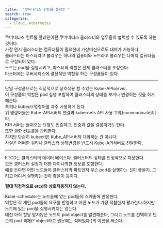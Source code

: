 ```yaml
---
title:  "쿠버네티스 컨트롤 플레인 "
search: true
categories: 
  - Cloud, Kubernetes
---
```





쿠버네티스 컨트롤 플레인이란 쿠버네티스 클러스터의 업무들이 협력할 수 있도록 하는 것이다.  
가장 먼저 클러스터는 컴퓨터들이 필요한데 가상머신으로도 대체가 가능하다.  
클러스터는 마스터라고 불리우는 하나의 컴퓨터와 노드라고 불리우는 나머지 컴퓨터들로 구성되어 있다.  
노드는 pod을 실행시키고, 마스터의 역할은 전체 클러스터를 조정한다.  
마스터에는 쿠버네티스에 결정적인 역할을 하는 구성품들이 있다.  

***
단일 구성품으로는 직접적으로 상호작용 할 수있는 Kube-APIserver.  
이 구성품의 역할은 pod 실행 포함하여 클러스터의 상태를 보거나 변경하는 것을 허가해준다.   
특히나 kubectl 명령어를 자주 사용하게 된다.  
위 명령어들은 Kube-API서버의 연결과 kubernets API 사용 교류(communicate)이다.  
KPI 서버는 들어오는 요청도 인증하고, 인증과 값을 결정하기도 한다.  
또한 권한 컨트롤을 관리한다.  
하지만 단순히 kubectl은 Kube_API서버와 대화하는 건 아니다.  
사실은 어떠한 쿼리나 클러스터 상태변경을 반드시 Kube-API서버로 전달한다.  

***
ETCD는 클러스터의 데이터 베이스다. 클러스터의 상태를 안정적으로 저장한다.  
모든 클러스터 설정과 더한 다이나믹한 정보를 포함한다.  
예를 든다면 어떤 노드들이 클러스터의 파트인지 무슨 pod를 실행하는 것이 좋을지, 그리고 어디서 실행하는 것이 좋을지 등이다.

**절대 직접적으로 etcd와 상호작용하지 않는다.**


Kube-scheduler는 노드들에 있는 pod들의 스케줄에 반응한다.  
역할은 각 개인 pod들의 요구를 반영하고 어떤 노드가 가장 적합한지 평가한다.하지만 노드에 있는 pod을 실행시키지는 않는다.  
대신 아직 할당 받지않은 노드의 pod object를 발견해준다, 그리고 노드를 선택하고 단순히 pod 객체(? object라고 원문에는 적혀있다.)의 이름을 써준다.  